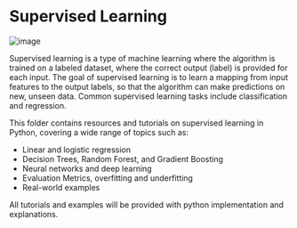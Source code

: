 # Supervised Learning
![image](https://user-images.githubusercontent.com/63750425/237027796-a9f66de1-5b2f-4bd3-94ac-ff8cec7ad084.png)

Supervised learning is a type of machine learning where the algorithm is trained on a labeled dataset, where the correct output (label) is provided for each input. The goal of supervised learning is to learn a mapping from input features to the output labels, so that the algorithm can make predictions on new, unseen data. Common supervised learning tasks include classification and regression.

This folder contains resources and tutorials on supervised learning in Python, covering a wide range of topics such as:

- Linear and logistic regression
- Decision Trees, Random Forest, and Gradient Boosting
- Neural networks and deep learning
- Evaluation Metrics, overfitting and underfitting
- Real-world examples

All tutorials and examples will be provided with python implementation and explanations.
